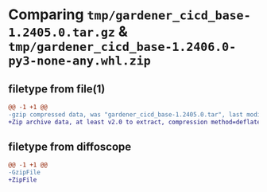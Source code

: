 # Comparing `tmp/gardener_cicd_base-1.2405.0.tar.gz` & `tmp/gardener_cicd_base-1.2406.0-py3-none-any.whl.zip`

## filetype from file(1)

```diff
@@ -1 +1 @@
-gzip compressed data, was "gardener_cicd_base-1.2405.0.tar", last modified: Fri May 31 07:19:10 2024, max compression
+Zip archive data, at least v2.0 to extract, compression method=deflate
```

## filetype from diffoscope

```diff
@@ -1 +1 @@
-GzipFile
+ZipFile
```

